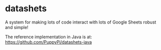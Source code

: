 # datashets
A system for making lots of code interact with lots of Google Sheets robust and simple!

The reference implementation in Java is at:<br>
https://github.com/PuppyPi/datashets-java
